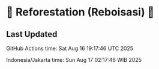 
# 🌳 Reforestation (Reboisasi) 🌲

## Last Updated

GitHub Actions time: Sat Aug 16 19:17:46 UTC 2025

Indonesia/Jakarta time: Sun Aug 17 02:17:46 WIB 2025
